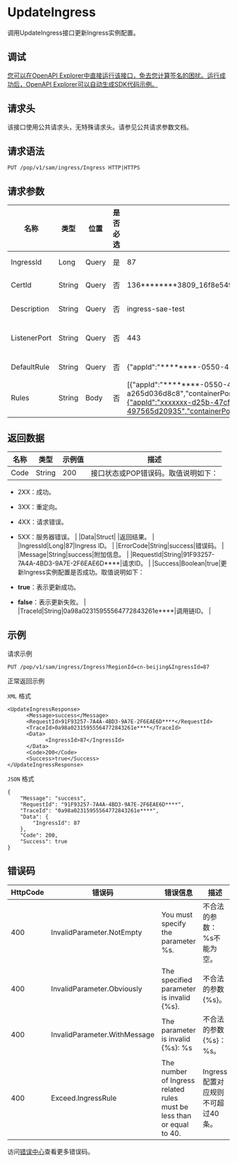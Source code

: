# UpdateIngress

调用UpdateIngress接口更新Ingress实例配置。

## 调试

[您可以在OpenAPI Explorer中直接运行该接口，免去您计算签名的困扰。运行成功后，OpenAPI Explorer可以自动生成SDK代码示例。](https://api.aliyun.com/#product=sae&api=UpdateIngress&type=ROA&version=2019-05-06)

## 请求头

该接口使用公共请求头，无特殊请求头。请参见公共请求参数文档。

## 请求语法

```
PUT /pop/v1/sam/ingress/Ingress HTTP|HTTPS
```

## 请求参数

|名称|类型|位置|是否必选|示例值|描述|
|--|--|--|----|---|--|
|IngressId|Long|Query|是|87|Ingress ID。 |
|CertId|String|Query|否|136\*\*\*\*\*\*\*\*3809\_16f8e549a20\_-175189789\_122xxxxx10|证书ID。 |
|Description|String|Query|否|ingress-sae-test|描述信息。 |
|ListenerPort|String|Query|否|443|SLB监听端口。 |
|DefaultRule|String|Query|否|\{"appId":"\*\*\*\*\*\*\*\*-0550-458d-9c54-a265d036d8c8","containerPort":8080\}|默认规则。 |
|Rules|String|Body|否|\[\{"appId":"\*\*\*\*\*\*\*\*-0550-458d-9c54-a265d036d8c8","containerPort":8080,"domain":"www.edas.site","path":"/path1"\},\{"appId":"xxxxxxx-d25b-47cf-87fe-497565d20935","containerPort":8080,"domain":"edas.site","path":"/path2"\}\]|转发规则。 |

## 返回数据

|名称|类型|示例值|描述|
|--|--|---|--|
|Code|String|200|接口状态或POP错误码。取值说明如下：

 -   2XX：成功。
-   3XX：重定向。
-   4XX：请求错误。
-   5XX：服务器错误。 |
|Data|Struct| |返回结果。 |
|IngressId|Long|87|Ingress ID。 |
|ErrorCode|String|success|错误码。 |
|Message|String|success|附加信息。 |
|RequestId|String|91F93257-7A4A-4BD3-9A7E-2F6EAE6D\*\*\*\*|请求ID。 |
|Success|Boolean|true|更新Ingress实例配置是否成功。取值说明如下：

 -   **true**：表示更新成功。
-   **false**：表示更新失败。 |
|TraceId|String|0a98a02315955564772843261e\*\*\*\*|调用链ID。 |

## 示例

请求示例

```
PUT /pop/v1/sam/ingress/Ingress?RegionId=cn-beijing&IngressId=87
```

正常返回示例

`XML` 格式

```
<UpdateIngressResponse>
      <Message>success</Message>
      <RequestId>91F93257-7A4A-4BD3-9A7E-2F6EAE6D****</RequestId>
      <TraceId>0a98a02315955564772843261e****</TraceId>
      <Data>
            <IngressId>87</IngressId>
      </Data>
      <Code>200</Code>
      <Success>true</Success>
</UpdateIngressResponse>
```

`JSON` 格式

```
{
    "Message": "success",
    "RequestId": "91F93257-7A4A-4BD3-9A7E-2F6EAE6D****",
    "TraceId": "0a98a02315955564772843261e****",
    "Data": {
        "IngressId": 87
    },
    "Code": 200,
    "Success": true
}
```

## 错误码

|HttpCode|错误码|错误信息|描述|
|--------|---|----|--|
|400|InvalidParameter.NotEmpty|You must specify the parameter %s.|不合法的参数：%s不能为空。|
|400|InvalidParameter.Obviously|The specified parameter is invalid \{%s\}.|不合法的参数\{%s\}。|
|400|InvalidParameter.WithMessage|The parameter is invalid \{%s\}: %s|不合法的参数\{%s\}：%s。|
|400|Exceed.IngressRule|The number of Ingress related rules must be less than or equal to 40.|Ingress配置对应规则不可超过40条。|

访问[错误中心](https://error-center.aliyun.com/status/product/sae)查看更多错误码。

